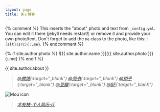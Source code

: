 ```yaml
---
layout: page
title: 关于博客
---
```


{% comment %}
  This inserts the "about" photo and text from `_config.yml`.
  You can edit it there (jekyll needs restart!) or remove it and provide your own photo/text.
  Don't forget to add the `me` class to the photo, like this: `![alt](src){:.me}`.
{% endcomment %}

{% if site.author.photo %}
  ![{{ site.author.name }}]({{ site.author.photo }}){:.me}
{% endif %}

{{ site.author.about }}

>*[@微博](http://weibo.com/603451688){:target="_blank"}*
>*[@简书](http://www.jianshu.com/users/423b873cad24/latest_articles){:target="_blank"}*
>*[@知乎](https://www.zhihu.com/people/Durling_Xie){:target="_blank"}*
>*[@豆瓣](https://www.douban.com/people/Durling/){:target="_blank"}*
>*[@SF](https://segmentfault.com/u/durling){:target="_blank"}*


![Mou icon](http://myz-blog.triplong.com/hangzhou.jpg)

>*[木有枝-个人简历-IT](/2015/05/20/durling-resume/)*

